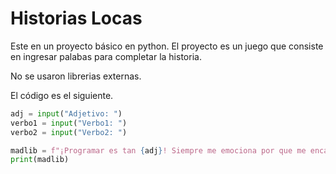 # Historias Locas

Este en un proyecto básico en python. El proyecto es un juego que consiste en ingresar palabas para completar la historia.

No se usaron librerias externas.

El código es el siguiente.

```py
adj = input("Adjetivo: ")
verbo1 = input("Verbo1: ")
verbo2 = input("Verbo2: ")

madlib = f"¡Programar es tan {adj}! Siempre me emociona por que me encanta {verbo1}. ¡Aprende a programar con {verbo2} y alcaza tus metas."
print(madlib)
```
